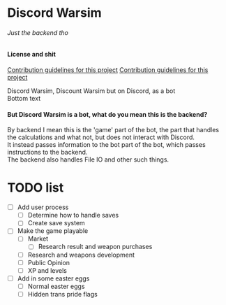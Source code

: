 # Discord Warsim
###### Just the backend tho

#### License and shit
[Contribution guidelines for this project](.github/contributing.md)
[Contribution guidelines for this project](LICENSE.md)

Discord Warsim, Discount Warsim but on Discord, as a bot  
Bottom text

#### But Discord Warsim is a bot, what do you mean this is the backend?
By backend I mean this is the 'game' part of the bot, the part that handles the calculations and what not, but does not interact with Discord.  
It instead passes information to the bot part of the bot, which passes instructions to the backend.  
The backend also handles File IO and other such things.  

# TODO list

 - [ ] Add user process
    - [ ] Determine how to handle saves
    - [ ] Create save system
 - [ ] Make the game playable
    - [ ] Market
        - [ ] Research result and weapon purchases
    - [ ] Research and weapons development
    - [ ] Public Opinion
    - [ ] XP and levels
- [ ] Add in some easter eggs
    - [ ] Normal easter eggs
    - [ ] Hidden trans pride flags
